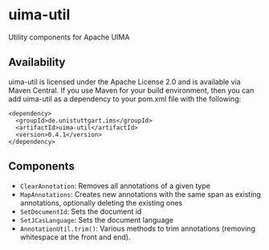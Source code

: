 # uima-util
Utility components for Apache UIMA


## Availability

uima-util is licensed under the Apache License 2.0 and is available via Maven Central.
If you use Maven for your build environment, then you can
add uima-util as a dependency to your pom.xml file with the following:

```
<dependency>
  <groupId>de.unistuttgart.ims</groupId>
  <artifactId>uima-util</artifactId>
  <version>0.4.1</version>
</dependency>
```

## Components
- `ClearAnnotation`: Removes all annotations of a given type
- `MapAnnotations`: Creates new annotations with the same span as existing annotations, optionally deleting the existing ones
- `SetDocumentId`: Sets the document id
- `SetJCasLanguage`: Sets the document language
- `AnnotationUtil.trim()`: Various methods to trim annotations (removing whitespace at the front and end).
